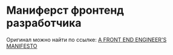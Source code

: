 # Маниферст фронтенд разработчика
Оригинал можно найти по ссылке: [A FRONT END ENGINEER'S MANIFESTO](http://f2em.com/)